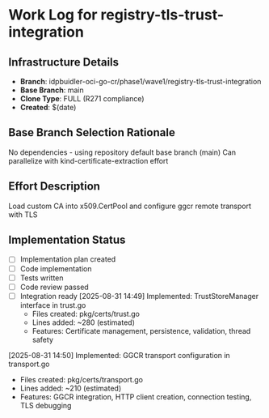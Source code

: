 # Work Log for registry-tls-trust-integration

## Infrastructure Details
- **Branch**: idpbuidler-oci-go-cr/phase1/wave1/registry-tls-trust-integration
- **Base Branch**: main
- **Clone Type**: FULL (R271 compliance)
- **Created**: $(date)

## Base Branch Selection Rationale
No dependencies - using repository default base branch (main)
Can parallelize with kind-certificate-extraction effort

## Effort Description
Load custom CA into x509.CertPool and configure ggcr remote transport with TLS

## Implementation Status
- [ ] Implementation plan created
- [ ] Code implementation
- [ ] Tests written
- [ ] Code review passed
- [ ] Integration ready
[2025-08-31 14:49] Implemented: TrustStoreManager interface in trust.go
  - Files created: pkg/certs/trust.go
  - Lines added: ~280 (estimated)
  - Features: Certificate management, persistence, validation, thread safety

[2025-08-31 14:50] Implemented: GGCR transport configuration in transport.go
  - Files created: pkg/certs/transport.go
  - Lines added: ~210 (estimated)
  - Features: GGCR integration, HTTP client creation, connection testing, TLS debugging

